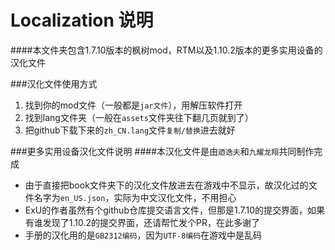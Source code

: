 # Localization 说明
####本文件夹包含1.7.10版本的枫树mod，RTM以及1.10.2版本的更多实用设备的汉化文件


###汉化文件使用方式
1. 找到你的mod文件（一般都是`jar文件`），用解压软件打开
2. 找到lang文件夹（一般在`assets`文件夹往下翻几页就到了）
3. 把github下载下来的`zh_CN.lang`文件`复制/替换`进去就好

###更多实用设备汉化文件说明
####本汉化文件是由`迺逸夫`和`九耀龙翔`共同制作完成
- 由于直接把book文件夹下的汉化文件放进去在游戏中不显示，故汉化过的文件名字为`en_US.json`，实际为中文汉化文件，不用担心
- ExU的作者虽然有个github仓库提交语言文件，但那是1.7.10的提交界面，如果有谁发现了1.10.2的提交界面，还请帮忙发个PR，在此多谢了
- 手册的汉化用的是`GB2312编码`，因为`UTF-8编码`在游戏中是乱码
